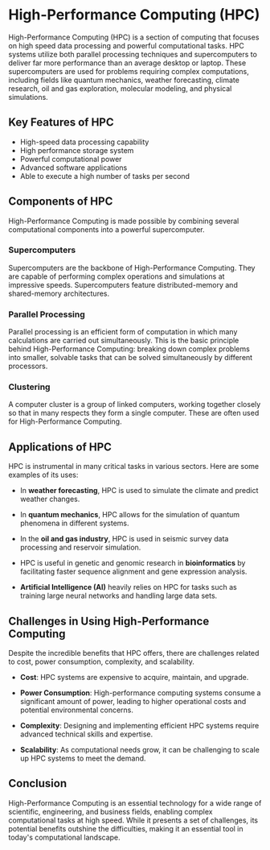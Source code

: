 ---
---
# High-Performance Computing (HPC)

High-Performance Computing (HPC) is a section of computing that focuses on high speed data processing and powerful computational tasks. HPC systems utilize both parallel processing techniques and supercomputers to deliver far more performance than an average desktop or laptop. These supercomputers are used for problems requiring complex computations, including fields like quantum mechanics, weather forecasting, climate research, oil and gas exploration, molecular modeling, and physical simulations. 

## Key Features of HPC

* High-speed data processing capability
* High performance storage system
* Powerful computational power 
* Advanced software applications
* Able to execute a high number of tasks per second

## Components of HPC

High-Performance Computing is made possible by combining several computational components into a powerful supercomputer.

### Supercomputers

Supercomputers are the backbone of High-Performance Computing. They are capable of performing complex operations and simulations at impressive speeds. Supercomputers feature distributed-memory and shared-memory architectures. 

### Parallel Processing

Parallel processing is an efficient form of computation in which many calculations are carried out simultaneously. This is the basic principle behind High-Performance Computing: breaking down complex problems into smaller, solvable tasks that can be solved simultaneously by different processors. 

### Clustering

A computer cluster is a group of linked computers, working together closely so that in many respects they form a single computer. These are often used for High-Performance Computing.

## Applications of HPC

HPC is instrumental in many critical tasks in various sectors. Here are some examples of its uses:

* In **weather forecasting**, HPC is used to simulate the climate and predict weather changes.

* In **quantum mechanics**, HPC allows for the simulation of quantum phenomena in different systems.

* In the **oil and gas industry**, HPC is used in seismic survey data processing and reservoir simulation.

* HPC is useful in genetic and genomic research in **bioinformatics** by facilitating faster sequence alignment and gene expression analysis.

* **Artificial Intelligence (AI)** heavily relies on HPC for tasks such as training large neural networks and handling large data sets.

## Challenges in Using High-Performance Computing

Despite the incredible benefits that HPC offers, there are challenges related to cost, power consumption, complexity, and scalability. 

* **Cost**: HPC systems are expensive to acquire, maintain, and upgrade.

* **Power Consumption**: High-performance computing systems consume a significant amount of power, leading to higher operational costs and potential environmental concerns. 

* **Complexity**: Designing and implementing efficient HPC systems require advanced technical skills and expertise. 

* **Scalability**: As computational needs grow, it can be challenging to scale up HPC systems to meet the demand.

## Conclusion

High-Performance Computing is an essential technology for a wide range of scientific, engineering, and business fields, enabling complex computational tasks at high speed. While it presents a set of challenges, its potential benefits outshine the difficulties, making it an essential tool in today's computational landscape.